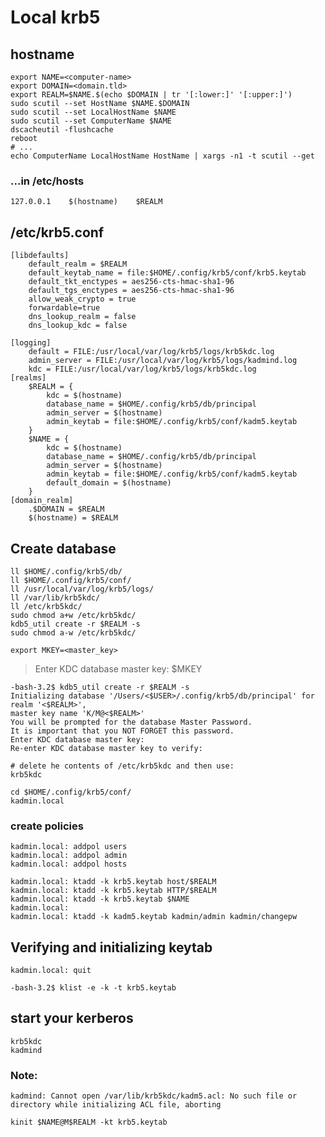 
# Local krb5

## hostname

```
export NAME=<computer-name>
export DOMAIN=<domain.tld>
export REALM=$NAME.$(echo $DOMAIN | tr '[:lower:]' '[:upper:]')
sudo scutil --set HostName $NAME.$DOMAIN
sudo scutil --set LocalHostName $NAME
sudo scutil --set ComputerName $NAME
dscacheutil -flushcache
reboot
# ...
echo ComputerName LocalHostName HostName | xargs -n1 -t scutil --get
```

### ...in **/etc/hosts**

`127.0.0.1    $(hostname)    $REALM`


## /etc/krb5.conf

```
[libdefaults]
    default_realm = $REALM
    default_keytab_name = file:$HOME/.config/krb5/conf/krb5.keytab
    default_tkt_enctypes = aes256-cts-hmac-sha1-96
    default_tgs_enctypes = aes256-cts-hmac-sha1-96
    allow_weak_crypto = true
    forwardable=true
    dns_lookup_realm = false
    dns_lookup_kdc = false

[logging]
    default = FILE:/usr/local/var/log/krb5/logs/krb5kdc.log
    admin_server = FILE:/usr/local/var/log/krb5/logs/kadmind.log
    kdc = FILE:/usr/local/var/log/krb5/logs/krb5kdc.log
[realms]
    $REALM = {
        kdc = $(hostname) 
        database_name = $HOME/.config/krb5/db/principal
        admin_server = $(hostname)
        admin_keytab = file:$HOME/.config/krb5/conf/kadm5.keytab
    }
    $NAME = {
        kdc = $(hostname)
        database_name = $HOME/.config/krb5/db/principal
        admin_server = $(hostname)
        admin_keytab = file:$HOME/.config/krb5/conf/kadm5.keytab
        default_domain = $(hostname) 
    }
[domain_realm]
    .$DOMAIN = $REALM
    $(hostname) = $REALM
```

## Create database

```
ll $HOME/.config/krb5/db/
ll $HOME/.config/krb5/conf/
ll /usr/local/var/log/krb5/logs/
ll /var/lib/krb5kdc/
ll /etc/krb5kdc/
sudo chmod a+w /etc/krb5kdc/
kdb5_util create -r $REALM -s
sudo chmod a-w /etc/krb5kdc/
```

`export MKEY=<master_key>`

> Enter KDC database master key: $MKEY

```
-bash-3.2$ kdb5_util create -r $REALM -s
Initializing database '/Users/<$USER>/.config/krb5/db/principal' for realm '<$REALM>',
master key name 'K/M@<$REALM>'
You will be prompted for the database Master Password.
It is important that you NOT FORGET this password.
Enter KDC database master key:
Re-enter KDC database master key to verify:
```

```
# delete he contents of /etc/krb5kdc and then use:
krb5kdc
```

```
cd $HOME/.config/krb5/conf/
kadmin.local
```

### create policies

```
kadmin.local: addpol users
kadmin.local: addpol admin
kadmin.local: addpol hosts
```

```
kadmin.local: ktadd -k krb5.keytab host/$REALM
kadmin.local: ktadd -k krb5.keytab HTTP/$REALM
kadmin.local: ktadd -k krb5.keytab $NAME
kadmin.local: 
kadmin.local: ktadd -k kadm5.keytab kadmin/admin kadmin/changepw
```

## Verifying and initializing keytab

`kadmin.local: quit`

`-bash-3.2$ klist -e -k -t krb5.keytab`

## start your kerberos

```
krb5kdc
kadmind
```

### Note:

```
kadmind: Cannot open /var/lib/krb5kdc/kadm5.acl: No such file or directory while initializing ACL file, aborting
```

`kinit $NAME@M$REALM -kt krb5.keytab`
